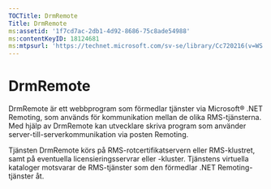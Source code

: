 ```yaml
---
TOCTitle: DrmRemote
Title: DrmRemote
ms:assetid: '1f7cd7ac-2db1-4d92-8686-75c8ade54988'
ms:contentKeyID: 18124681
ms:mtpsurl: 'https://technet.microsoft.com/sv-se/library/Cc720216(v=WS.10)'
---
```


DrmRemote
=========

DrmRemote är ett webbprogram som förmedlar tjänster via Microsoft® .NET Remoting, som används för kommunikation mellan de olika RMS-tjänsterna. Med hjälp av DrmRemote kan utvecklare skriva program som använder server-till-serverkommunikation via posten Remoting.

Tjänsten DrmRemote körs på RMS-rotcertifikatservern eller RMS-klustret, samt på eventuella licensieringsservrar eller -kluster. Tjänstens virtuella kataloger motsvarar de RMS-tjänster som den förmedlar .NET Remoting-tjänster åt.
